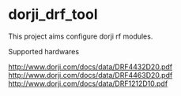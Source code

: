 # dorji_drf_tool


This project aims configure dorji rf modules.

Supported hardwares

http://www.dorji.com/docs/data/DRF4432D20.pdf
http://www.dorji.com/docs/data/DRF4463D20.pdf
http://www.dorji.com/docs/data/DRF1212D10.pdf
